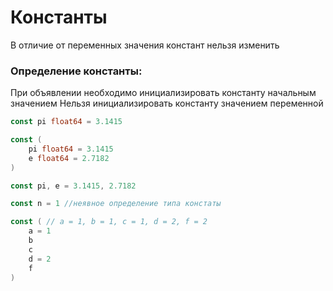 # Константы

В отличие от переменных значения констант нельзя изменить

### Определение константы:

При объявлении необходимо инициализировать константу начальным значением
Нельзя инициализировать константу значением переменной

```go
const pi float64 = 3.1415

const (
    pi float64 = 3.1415
    e float64 = 2.7182
)

const pi, e = 3.1415, 2.7182

const n = 1 //неявное определение типа констаты

const ( // a = 1, b = 1, c = 1, d = 2, f = 2
    a = 1
    b
    c
    d = 2
    f
)
```